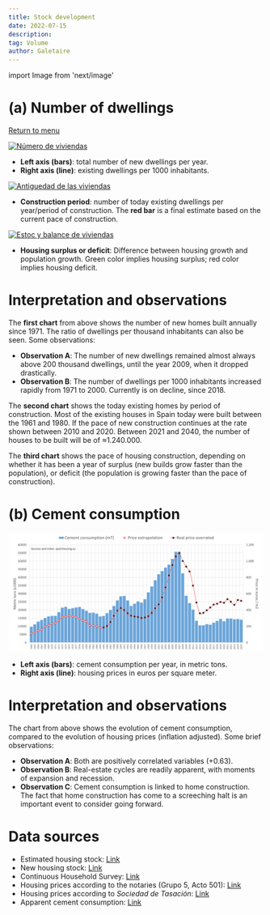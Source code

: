 ```yaml
---
title: Stock development
date: 2022-07-15
description:
tag: Volume
author: Galetaire
---
```


import Image from 'next/image'

# (a) Number of dwellings
[Return to menu](/)

[![Número de viviendas](/images/nombrehabitatges.png)](/images/nombrehabitatges.png)

- **Left axis (bars)**: total number of new dwellings per year.
- **Right axis (line)**: existing dwellings per 1000 inhabitants.

[![Antiguedad de las viviendas](/images/anyhabitatges.png)](/images/anyhabitatges.png)

- **Construction period**: number of today existing dwellings per year/period of construction. The **red bar** is a final estimate based on the current pace of construction.

[![Estoc y balance de viviendas](/images/difhabitatges.png)](/images/difhabitatges.png)

- **Housing surplus or deficit**: Difference between housing growth and population growth. Green color implies housing surplus; red color implies housing deficit.

# Interpretation and observations

The **first chart** from above shows the number of new homes built annually since 1971. The ratio of dwellings per thousand inhabitants can also be seen. Some observations:

- **Observation A**: The number of new dwellings remained almost always above 200 thousand dwellings, until the year 2009, when it dropped drastically.
- **Observation B**: The number of dwellings per 1000 inhabitants increased rapidly from 1971 to 2000. Currently is on decline, since 2018.

The **second chart** shows the today existing homes by period of construction. Most of the existing houses in Spain today were built between the 1961 and 1980. If the pace of new construction continues at the rate shown between 2010 and 2020. Between 2021 and 2040, the number of houses to be built will be of ≈1.240.000.

The **third chart** shows the pace of housing construction, depending on whether it has been a year of surplus (new builds grow faster than the population), or deficit (the population is growing faster than the pace of construction).

# (b) Cement consumption

[![Consumo de cemento](/images/cement.png)](/images/cement.png)

- **Left axis (bars)**: cement consumption per year, in metric tons.
- **Right axis (line)**: housing prices in euros per square meter.

# Interpretation and observations

The chart from above shows the evolution of cement consumption, compared to the evolution of housing prices (inflation adjusted). Some brief observations:

- **Observation A**: Both are positively correlated variables (+0.63).
- **Observation B**: Real-estate cycles are readily apparent, with moments of expansion and recession.
- **Observation C**: Cement consumption is linked to home construction. The fact that home construction has come to a screeching halt is an important event to consider going forward.

# Data sources

- Estimated housing stock: [Link](https://apps.fomento.gob.es/BoletinOnline2/?nivel=2&orden=33000000)
- New housing stock: [Link](https://www.mitma.gob.es/informacion-para-el-ciudadano/informacion-estadistica/vivienda-y-actuaciones-urbanas/estadisticas/stock-de-vivienda-nueva/estadisticas-sobre-stock-de-vivienda-nueva)
- Continuous Household Survey: [Link](https://www.ine.es/dyngs/INEbase/en/operacion.htm?c=Estadistica_C&cid=1254736176952&menu=resultados&idp=1254735572981)
- Housing prices according to the notaries (Grupo 5, Acto 501): [Link](http://www.notariado.org/liferay/web/cien/estadisticas-al-completo)
- Housing prices according to _Sociedad de Tasación_: [Link](https://www.st-tasacion.es/informe-de-tendencias-digital/)
- Apparent cement consumption: [Link](https://tematicas.org/sintesis-economica/indicadores-de-produccion-y-demanda-nacional/consumo-aparente-de-cemento/)
